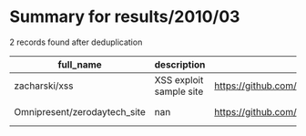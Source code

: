
# Summary for results/2010/03
    
2 records found after deduplication

| full_name | description | html_url | matched_list | matched_count | pushed_at | size | stargazers_count | language | forks_count |
|------------------------------|-------------------------|-------------------------------------------------|----------------|-----------------|---------------------------|--------|--------------------|------------|---------------|
| zacharski/xss | XSS exploit sample site | https://github.com/zacharski/xss | ['exploit'] | 1 | 2010-03-10 03:56:21+00:00 | 404 | 5 | PHP | 2 |
| Omnipresent/zerodaytech_site | nan | https://github.com/Omnipresent/zerodaytech_site | ['zeroday'] | 1 | 2010-03-25 04:22:05+00:00 | 172 | 0 | Ruby | 0 |
